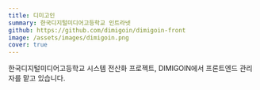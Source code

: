 ```yaml
---
title: 디미고인
summary: 한국디지털미디어고등학교 인트라넷
github: https://github.com/dimigoin/dimigoin-front
image: /assets/images/dimigoin.png
cover: true
---
```


한국디지털미디어고등학교 시스템 전산화 프로젝트, DIMIGOIN에서 프론트엔드 관리자를 맡고 있습니다.
